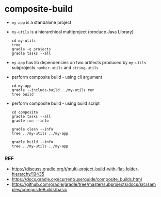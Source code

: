 # composite-build

- `my-app` is a standalone project

- `my-utils` is a hierarchical multiproject (produce Java Library)
  ```
  cd my-utils
  tree
  gradle -q projects
  gradle tasks --all
  ```

- `my-app` has lib dependencies on two artifects produced by `my-utils` subprojects `number-utils` and `string-utils`

- perform composite build - using cli argument
  ```
  cd my-app
  gradle --include-build ../my-utils run
  tree build
  ```

- perform composite build - using build script
  ```
  cd composite
  gradle tasks --all
  gradle run --info

  gradle clean --info
  tree ../my-utils ../my-app

  gradle build --info
  tree ../my-utils ../my-app
  ```


### REF

- https://discuss.gradle.org/t/multi-project-build-with-flat-folder-hierarchy/10435
- https://docs.gradle.org/current/userguide/composite_builds.html
- https://github.com/gradle/gradle/tree/master/subprojects/docs/src/samples/compositeBuilds/basic
